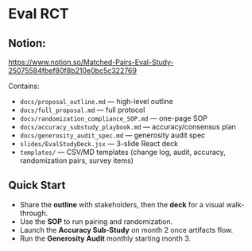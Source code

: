 # Eval RCT

## Notion:
https://www.notion.so/Matched-Pairs-Eval-Study-25075584fbef80f8b210e0bc5c322769

Contains:
- `docs/proposal_outline.md` — high-level outline
- `docs/full_proposal.md` — full protocol
- `docs/randomization_compliance_SOP.md` — one-page SOP
- `docs/accuracy_substudy_playbook.md` — accuracy/consensus plan
- `docs/generosity_audit_spec.md` — generosity audit spec
- `slides/EvalStudyDeck.jsx` — 3-slide React deck
- `templates/` — CSV/MD templates (change log, audit, accuracy, randomization pairs, survey items)

## Quick Start
- Share the **outline** with stakeholders, then the **deck** for a visual walk-through.
- Use the **SOP** to run pairing and randomization.
- Launch the **Accuracy Sub‑Study** on month 2 once artifacts flow.
- Run the **Generosity Audit** monthly starting month 3.
